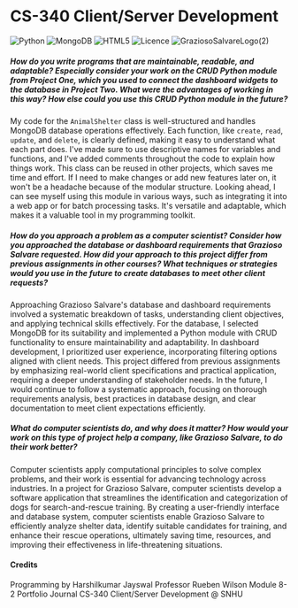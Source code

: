 
#  **CS-340 Client/Server Development**

![Python](https://img.shields.io/badge/python-3670A0?style=for-the-badge&logo=python&logoColor=ffdd54) ![MongoDB](https://img.shields.io/badge/MongoDB-%234ea94b.svg?style=for-the-badge&logo=mongodb&logoColor=white) ![HTML5](https://img.shields.io/badge/html5-%23E34F26.svg?style=for-the-badge&logo=html5&logoColor=white) ![Licence](https://img.shields.io/github/license/Ileriayo/markdown-badges?style=for-the-badge)
![GraziosoSalvareLogo(2)](https://github.com/harshilkumar-jayswal/CS340/assets/87956398/d6a166c6-3665-4a1c-9f4e-7003269cae59)

##### How do you write programs that are maintainable, readable, and adaptable? Especially consider your work on the CRUD Python module from Project One, which you used to connect the dashboard widgets to the database in Project Two. What were the advantages of working in this way? How else could you use this CRUD Python module in the future?
My code for the `AnimalShelter` class is well-structured and handles MongoDB database operations effectively. Each function, like `create`, `read`, `update`, and `delete`, is clearly defined, making it easy to understand what each part does. I've made sure to use descriptive names for variables and functions, and I've added comments throughout the code to explain how things work. This class can be reused in other projects, which saves me time and effort. If I need to make changes or add new features later on, it won't be a headache because of the modular structure. Looking ahead, I can see myself using this module in various ways, such as integrating it into a web app or for batch processing tasks. It's versatile and adaptable, which makes it a valuable tool in my programming toolkit. 



##### How do you approach a problem as a computer scientist? Consider how you approached the database or dashboard requirements that Grazioso Salvare requested. How did your approach to this project differ from previous assignments in other courses? What techniques or strategies would you use in the future to create databases to meet other client requests?
Approaching Grazioso Salvare's database and dashboard requirements involved a systematic breakdown of tasks, understanding client objectives, and applying technical skills effectively. For the database, I selected MongoDB for its suitability and implemented a Python module with CRUD functionality to ensure maintainability and adaptability. In dashboard development, I prioritized user experience, incorporating filtering options aligned with client needs. This project differed from previous assignments by emphasizing real-world client specifications and practical application, requiring a deeper understanding of stakeholder needs. In the future, I would continue to follow a systematic approach, focusing on thorough requirements analysis, best practices in database design, and clear documentation to meet client expectations efficiently.


##### What do computer scientists do, and why does it matter? How would your work on this type of project help a company, like Grazioso Salvare, to do their work better?
Computer scientists apply computational principles to solve complex problems, and their work is essential for advancing technology across industries. In a project for Grazioso Salvare, computer scientists develop a software application that streamlines the identification and categorization of dogs for search-and-rescue training. By creating a user-friendly interface and database system, computer scientists enable Grazioso Salvare to efficiently analyze shelter data, identify suitable candidates for training, and enhance their rescue operations, ultimately saving time, resources, and improving their effectiveness in life-threatening situations.
 


#### Credits
Programming by Harshilkumar Jayswal
Professor Rueben Wilson
Module 8-2 Portfolio Journal 
CS-340 Client/Server Development @ SNHU
